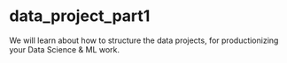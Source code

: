 # data_project_part1
We will learn about how to structure the data projects, for productionizing your Data Science &amp; ML work.
